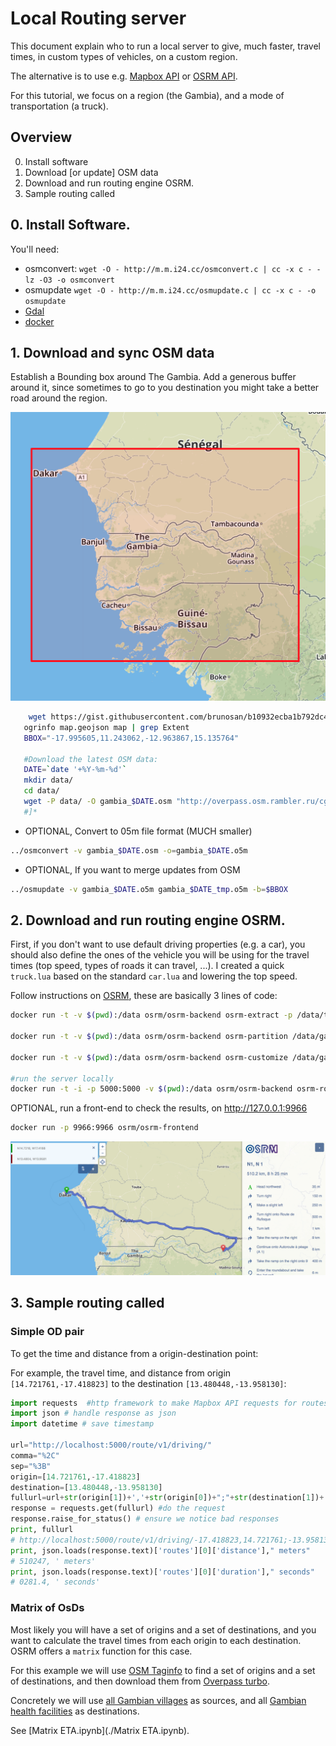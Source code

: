 # Local Routing server

This document explain who to run a local server to give, much faster, travel times, in custom types of vehicles, on a custom region.

The alternative is to use e.g. [Mapbox API](https://www.mapbox.com/api-documentation/#matrix) or [OSRM API](http://project-osrm.org/docs/v5.10.0/api/#general-options).

For this tutorial, we focus on a region (the Gambia), and a mode of transportation (a truck).

## Overview

0. Install software
1. Download [or update] OSM data
2. Download and run routing engine OSRM.
3. Sample routing called

## 0. Install Software.

You'll need:
* osmconvert:
 `wget -O - http://m.m.i24.cc/osmconvert.c | cc -x c - -lz -O3 -o osmconvert`
* osmupdate
`wget -O - http://m.m.i24.cc/osmupdate.c | cc -x c - -o osmupdate`
* [Gdal](http://www.gdal.org/)
* [docker](https://docs.docker.com/install/)

## 1. Download and sync OSM data


Establish a Bounding box around The Gambia. Add a generous buffer around it, since sometimes to go to you destination you might take a better road around the region.

[![](gambia-roi.png)](https://gist.github.com/brunosan/b10932ecba1b792dc4ade0f4fb41c81b)

```sh
    wget https://gist.githubusercontent.com/brunosan/b10932ecba1b792dc4ade0f4fb41c81b/raw/7b4f530c186e79071225a8f862ffb65974d38e88/map.geojson
   ogrinfo map.geojson map | grep Extent
   BBOX="-17.995605,11.243062,-12.963867,15.135764"

   #Download the latest OSM data:
   DATE=`date '+%Y-%m-%d'`
   mkdir data/
   cd data/
   wget -P data/ -O gambia_$DATE.osm "http://overpass.osm.rambler.ru/cgi/xapi_meta?*[bbox=$BBOX]"
   #]*
```

* OPTIONAL, Convert to 05m file format (MUCH smaller)
```sh
../osmconvert -v gambia_$DATE.osm -o=gambia_$DATE.o5m
```

* OPTIONAL, If you want to merge updates from OSM
```sh
../osmupdate -v gambia_$DATE.o5m gambia_$DATE_tmp.o5m -b=$BBOX
```

## 2. Download and run routing engine OSRM.

First, if you don't want to use default driving properties (e.g. a car), you should also define the ones of the vehicle you will be using for the travel times (top speed, types of roads it can travel, ...). I created a quick `truck.lua` based on the standard `car.lua` and lowering the top speed.

Follow instructions on [OSRM](https://github.com/Project-OSRM/osrm-backend), these are basically 3 lines of code:

```sh
docker run -t -v $(pwd):/data osrm/osrm-backend osrm-extract -p /data/truck.lua /data/gambia_2018-02-20.osm

docker run -t -v $(pwd):/data osrm/osrm-backend osrm-partition /data/gambia_2018-02-20.osrm

docker run -t -v $(pwd):/data osrm/osrm-backend osrm-customize /data/gambia_2018-02-20.osrm

#run the server locally
docker run -t -i -p 5000:5000 -v $(pwd):/data osrm/osrm-backend osrm-routed --algorithm mld /data/gambia_2018-02-20.osrm
```

OPTIONAL, run a front-end to check the results, on http://127.0.0.1:9966
```sh
docker run -p 9966:9966 osrm/osrm-frontend
```

[![](frontend.png)](http://localhost:9966/?z=8&center=14.048666%2C-15.188599&loc=14.721761%2C-17.418823&loc=13.480448%2C-13.958130&hl=en&alt=0)


## 3. Sample routing called

### Simple OD pair

To get the time and distance from a origin-destination point:

For example, the travel time, and distance from origin `[14.721761,-17.418823]` to the destination `[13.480448,-13.958130]`:

```python
import requests  #http framework to make Mapbox API requests for routes
import json # handle response as json
import datetime # save timestamp

url="http://localhost:5000/route/v1/driving/"
comma="%2C"
sep="%3B"
origin=[14.721761,-17.418823]
destination=[13.480448,-13.958130]
fullurl=url+str(origin[1])+','+str(origin[0])+";"+str(destination[1])+','+str(destination[0])
response = requests.get(fullurl) #do the request
response.raise_for_status() # ensure we notice bad responses
print, fullurl
# http://localhost:5000/route/v1/driving/-17.418823,14.721761;-13.95813,13.480448'
print, json.loads(response.text)['routes'][0]['distance']," meters"
# 510247, ' meters'
print, json.loads(response.text)['routes'][0]['duration']," seconds"
# 0281.4, ' seconds'
```

### Matrix of OsDs

Most likely you will have a set of origins and a set of destinations, and you want to calculate the travel times from each origin to each destination. OSRM offers a `matrix` function for this case.

For this example we will use [OSM Taginfo](https://taginfo.openstreetmap.org/) to find a set of origins and a set of destinations, and then download them from [Overpass turbo](https://overpass-turbo.eu/).

Concretely we will use [all Gambian villages](https://overpass-turbo.eu/s/wJo) as sources, and all [Gambian health facilities](https://data.humdata.org/dataset/gambia-healthsites) as destinations.

See [Matrix ETA.ipynb](./Matrix ETA.ipynb).
